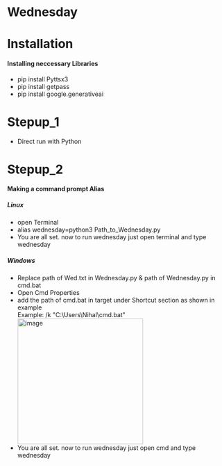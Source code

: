 # Wednesday

# Installation
<h4>Installing neccessary Libraries</h4>
<ul>
  <li>pip install Pyttsx3</li>
  <li>pip install getpass</li>
  <li>pip install google.generativeai</li>
</ul>

# Stepup_1
<ul>
  <li>Direct run with Python</li>
</ul>

# Stepup_2
<h4>Making a command prompt Alias</h4>
<h5>Linux</h5>
<ul>
  <li>open Terminal</li>
  <li>alias wednesday=python3 Path_to_Wednesday.py</li>
  <li>You are all set. now to run wednesday just open terminal and type wednesday</li>
</ul>
<h5>Windows</h5>
<ul>
  <li>Replace path of Wed.txt in Wednesday.py & path of Wednesday.py in cmd.bat</li>
  <li>Open Cmd Properties</li>
  <li>add the path of cmd.bat in target under Shortcut section as shown in example<br>
    Example: /k "C:\Users\Nihal\cmd.bat"  </li>
  <img width="289" alt="image" src="https://github.com/nihalawasthi/Wednesday/assets/137594290/b9e4a868-bc70-43f9-bb66-720e0c21932f">
  <li>You are all set. now to run wednesday just open cmd and type wednesday</li>
</ul>
